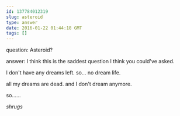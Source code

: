 ```yaml
---
id: 137784012319
slug: asteroid
type: answer
date: 2016-01-22 01:44:18 GMT
tags: []
---
```

question: Asteroid?

answer: I think this is the saddest question I think you could've asked. 

I don't have any dreams left. so... no dream life. 

all my dreams are dead. and I don't dream anymore. 

so...... 

*shrugs*